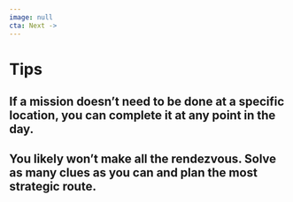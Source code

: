 ```yaml
---
image: null
cta: Next ->
---
```

# Tips

##  If a mission doesn’t need to be done at a specific location, you can complete it at any point in the day.

##  You likely won’t make all the rendezvous. Solve as many clues as you can and plan the most strategic route.